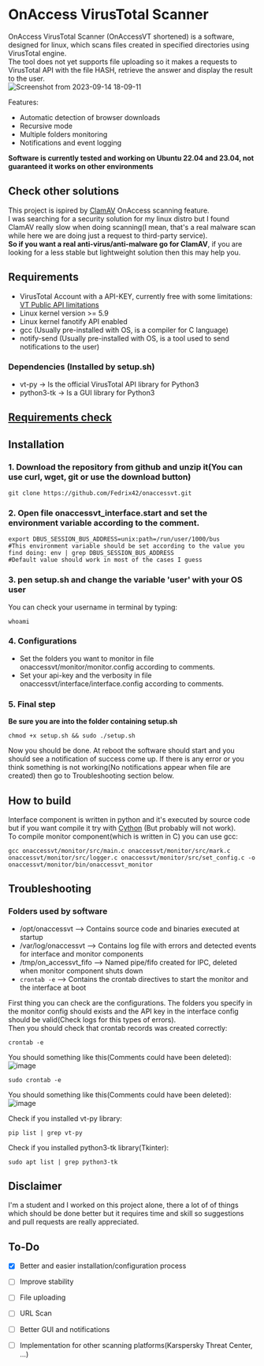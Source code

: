 # OnAccess VirusTotal Scanner
OnAccess VirusTotal Scanner (OnAccessVT shortened) is a software, designed for linux, which scans files created in specified directories using VirusTotal engine.\
The tool does not yet supports file uploading so it makes a requests to VirusTotal API with the file HASH, retrieve the answer and display the result to the user.\
![Screenshot from 2023-09-14 18-09-11](https://github.com/Fedrix42/onaccessvt/assets/144663254/f668a7f8-8e0b-4b65-99b5-551cff1519b8)

Features:
* Automatic detection of browser downloads
* Recursive mode
* Multiple folders monitoring
* Notifications and event logging

**Software is currently tested and working on Ubuntu 22.04 and 23.04, not guaranteed it works on other environments**
## Check other solutions
This project is ispired by [ClamAV](https://www.clamav.net/) OnAccess scanning feature.\
I was searching for a security solution for my linux distro but I found ClamAV really slow when doing scanning(I mean, that's a real malware scan while here we are doing just a request to third-party service).\
**So if you want a real anti-virus/anti-malware go for ClamAV**, if you are looking for a less stable but lightweight solution then this may help you.

## Requirements
  * VirusTotal Account with a API-KEY, currently free with some limitations: [VT Public API limitations](https://developers.virustotal.com/reference/public-vs-premium-api)
  * Linux kernel version >= 5.9
  * Linux kernel fanotify API enabled
  * gcc (Usually pre-installed with OS, is a compiler for C language)
  * notify-send (Usually pre-installed with OS, is a tool used to send notifications to the user)
### Dependencies (Installed by setup.sh)
  * vt-py -> Is the official VirusTotal API library for Python3
  * python3-tk -> Is a GUI library for Python3

## [Requirements check](check_requirements.md)
## Installation
### 1. Download the repository from github and unzip it(You can use curl, wget, git or use the download button)
```
git clone https://github.com/Fedrix42/onaccessvt.git
```
### 2. Open file onaccessvt_interface.start and set the environment variable according to the comment.
```
export DBUS_SESSION_BUS_ADDRESS=unix:path=/run/user/1000/bus
#This environment variable should be set according to the value you find doing: env | grep DBUS_SESSION_BUS_ADDRESS  
#Default value should work in most of the cases I guess
```
### 3. pen setup.sh and change the variable 'user' with your OS user
You can check your username in terminal by typing:
```
whoami
```

### 4. Configurations
* Set the folders you want to monitor in file onaccessvt/monitor/monitor.config according to comments.
* Set your api-key and the verbosity in file onaccessvt/interface/interface.config according to comments.
### 5. Final step
**Be sure you are into the folder containing setup.sh**
```
chmod +x setup.sh && sudo ./setup.sh
```
Now you should be done. At reboot the software should start and you should see a notification of success come up.
If there is any error or you think something is not working(No notifications appear when file are created) then go to Troubleshooting section below.

## How to build
Interface component is written in python and it's executed by source code but if you want compile it try with [Cython](https://cython.org/) (But probably will not work).\
To compile monitor component(which is written in C) you can use gcc:
```
gcc onaccessvt/monitor/src/main.c onaccessvt/monitor/src/mark.c onaccessvt/monitor/src/logger.c onaccessvt/monitor/src/set_config.c -o onaccessvt/monitor/bin/onaccessvt_monitor
```

## Troubleshooting
### Folders used by software
  * /opt/onaccessvt --> Contains source code and binaries executed at startup
  * /var/log/onaccessvt --> Contains log file with errors and detected events for interface and monitor components
  * /tmp/on_accessvt_fifo --> Named pipe/fifo created for IPC, deleted when monitor component shuts down
  * `crontab -e` --> Contains the crontab directives to start the monitor and the interface at boot

First thing you can check are the configurations. The folders you specify in the monitor config should exists and the API key in the interface config should be valid(Check logs for this types of errors).\
Then you should check that crontab records was created correctly:
```
crontab -e
```
You should something like this(Comments could have been deleted):\
![image](https://github.com/Fedrix42/onaccessvt/assets/144663254/e52cda74-d446-4742-af85-9f183f949fb9)
```
sudo crontab -e
```
You should something like this(Comments could have been deleted):\
![image](https://github.com/Fedrix42/onaccessvt/assets/144663254/e01318b3-bd19-48bc-bf97-dcaf76ed9d62)

Check if you installed vt-py library:
```
pip list | grep vt-py
```
Check if you installed python3-tk library(Tkinter):
```
sudo apt list | grep python3-tk
```

## Disclaimer
I'm a student and I worked on this project alone, there a lot of of things which should be done better but it requires time and skill so suggestions and pull requests are really appreciated.

## To-Do
 - [x] Better and easier installation/configuration process
 - [ ] Improve stability
 - [ ] File uploading
 - [ ] URL Scan
 - [ ] Better GUI and notifications
 - [ ] Implementation for other scanning platforms(Karspersky Threat Center, ...)




